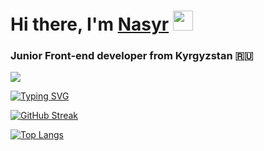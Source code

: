 <h1>Hi there, I'm <a href="https://resume-pdf-six.vercel.app/" target="_blank">Nasyr</a> 
<img src="https://github.com/blackcater/blackcater/raw/main/images/Hi.gif" height="32"/></h1>
<h3>Junior Front-end developer from Kyrgyzstan 🇷🇺</h3>

<div>

![](https://komarev.com/ghpvc/?username=EsNasyr)

[![Typing SVG](https://readme-typing-svg.herokuapp.com?color=%2336BCF7&lines=I+love+coding)](https://git.io/typing-svg)

[![GitHub Streak](https://github-readme-streak-stats.herokuapp.com/?user=EsNasyr)](https://git.io/streak-stats)

[![Top Langs](https://github-readme-stats.vercel.app/api/top-langs/?username=EsNasyr&layout=compact)](https://github.com/anuraghazra/github-readme-stats)

</div>



